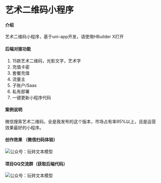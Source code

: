 # 艺术二维码小程序

#### 介绍
艺术二维码小程序，基于uni-app开发，请使用HBuilder X打开

#### 后端对接功能
1. 15款艺术二维码，光影文字，艺术字
2. 充值卡密
3. 套餐充值
4. 流量主
5. 子账户/Saas
6. 私有部署
7. 一键更新小程序代码

#### 案例说明
微信搜索艺术二维码，全是我发布的这个版本，市场占有率95%以上，且是运营效果最好的小程序。

#### 创作效果 （微信扫码体验）
![公众号：玩转文本模型](https://s1.ax1x.com/2023/08/27/pPU02Yd.png)

#### 项目QQ交流群（获取后端代码）
![公众号：玩转文本模型](https://s1.ax1x.com/2023/08/27/pPUDdr6.png)
